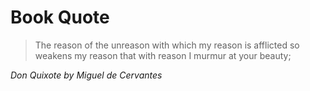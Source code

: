 # Book Quote

> The reason of the unreason with which my reason is afflicted so
> weakens my reason that with reason I murmur at your beauty;

*Don Quixote by Miguel de Cervantes*
